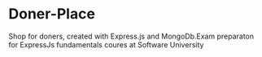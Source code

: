 # Doner-Place
Shop for doners, created with Express.js and MongoDb.Exam preparaton for ExpressJs fundamentals coures at Software University
